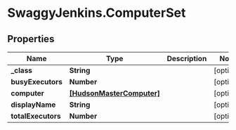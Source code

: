 # SwaggyJenkins.ComputerSet

## Properties
Name | Type | Description | Notes
------------ | ------------- | ------------- | -------------
**_class** | **String** |  | [optional] 
**busyExecutors** | **Number** |  | [optional] 
**computer** | [**[HudsonMasterComputer]**](HudsonMasterComputer.md) |  | [optional] 
**displayName** | **String** |  | [optional] 
**totalExecutors** | **Number** |  | [optional] 



